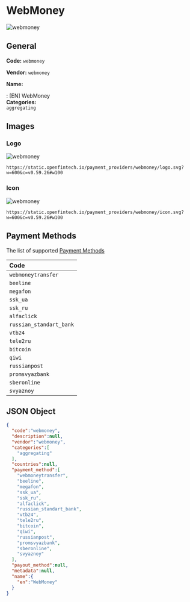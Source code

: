 
# WebMoney 
![webmoney](https://static.openfintech.io/payment_providers/webmoney/logo.svg?w=600&c=v0.59.26#w100)  

## General 
 
**Code:** `webmoney`  
 
**Vendor:** `webmoney`  
 
**Name:**  
 
:	[EN] WebMoney  
**Categories:**  
`aggregating`  
 

## Images 

### Logo 
 
![webmoney](https://static.openfintech.io/payment_providers/webmoney/logo.svg?w=600&c=v0.59.26#w100)  

```
https://static.openfintech.io/payment_providers/webmoney/logo.svg?w=600&c=v0.59.26#w100
```  

### Icon 
 
![webmoney](https://static.openfintech.io/payment_providers/webmoney/icon.svg?w=600&c=v0.59.26#w100)  

```
https://static.openfintech.io/payment_providers/webmoney/icon.svg?w=600&c=v0.59.26#w100
```  

## Payment Methods 
 
The list of supported  [Payment Methods](#) 

|Code| 
|:---| 
|`webmoneytransfer` | 
|`beeline` | 
|`megafon` | 
|`ssk_ua` | 
|`ssk_ru` | 
|`alfaclick` | 
|`russian_standart_bank` | 
|`vtb24` | 
|`tele2ru` | 
|`bitcoin` | 
|`qiwi` | 
|`russianpost` | 
|`promsvyazbank` | 
|`sberonline` | 
|`svyaznoy` | 
 

## JSON Object 

```json
{
  "code":"webmoney",
  "description":null,
  "vendor":"webmoney",
  "categories":[
    "aggregating"
  ],
  "countries":null,
  "payment_method":[
    "webmoneytransfer",
    "beeline",
    "megafon",
    "ssk_ua",
    "ssk_ru",
    "alfaclick",
    "russian_standart_bank",
    "vtb24",
    "tele2ru",
    "bitcoin",
    "qiwi",
    "russianpost",
    "promsvyazbank",
    "sberonline",
    "svyaznoy"
  ],
  "payout_method":null,
  "metadata":null,
  "name":{
    "en":"WebMoney"
  }
}
```  
